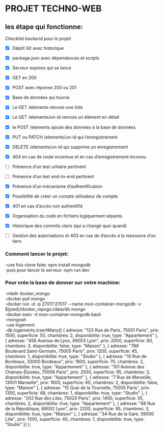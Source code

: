 # PROJET TECHNO-WEB

## les étape qui fonctionne:  
*Checklist backend pour le projet*   
- [X] Dépôt Git avec historique
- [X] package.json avec dépendances et scripts
- [X] Serveur express qui se lance
- [X] GET en 200
- [X] POST avec réponse 200 ou 201
- [X] Base de données qui tourne
- [X] Le GET /elements renvoie une liste
- [X] Le GET /elements/un-id renvoie un élément en détail
- [X] le POST /elements ajoute des données à la base de données
- [X] PUT ou PATCH /elements/un-id qui l’enregistrement
- [X] DELETE /elements/un-id qui supprime un enregistrement
- [X] 404 en cas de route inconnue et en cas d’enregistrement inconnu 
- [ ] Présence d’un test unitaire pertinent
- [ ] Présence d’un test end-to-end pertinent
- [X] Présence d’un mécanisme d’authentification
- [X] Possibilité de créer un compte utilisateur de compte
- [X] 401 en cas d’accès non authentifié
- [X] Organisation du code en fichiers logiquement séparés
- [X] Historique des commits clairs (qui a changé quoi quand)
- [ ] Gestion des autorisations et 403 en cas de d’accès à la ressource d’un tiers


### Comment lancer le projet:  

-une fois clone faite: npm install mongodb  
-puis pour lancer le serveur: npm run dev  


### Pour crée la base de donner sur votre machine: 

-mkdir docker_mongo  
-docker pull mongo  
-docker run -d -p 27017:27017 --name mon-container-mongodb -v $(pwd)/docker_mpngo:/data/db mongo  
-docker exec -it mon-container-mongodb bash  
-mongosh  
-use logement  
-db.logements.insertMany([ { adresse: "123 Rue de Paris, 75001 Paris", prix: 1500, superficie: 50, chambres: 2, disponibilite: true, type: "Appartement" }, { adresse: "456 Avenue de Lyon, 69003 Lyon", prix: 2000, superficie: 80, chambres: 3, disponibilite: false, type: "Maison" }, { adresse: "789 Boulevard Saint-Germain, 75005 Paris", prix: 1200, superficie: 45, chambres: 1, disponibilite: true, type: "Studio" }, { adresse: "10 Rue de Bordeaux, 33000 Bordeaux", prix: 1800, superficie: 70, chambres: 2, disponibilite: true, type: "Appartement" }, { adresse: "101 Avenue des Champs-Élysées, 75008 Paris", prix: 2500, superficie: 95, chambres: 3, disponibilite: true, type: "Appartement" }, { adresse: "7 Rue de Marseille, 13001 Marseille", prix: 1600, superficie: 60, chambres: 2, disponibilite: false, type: "Maison" }, { adresse: "15 Quai de la Tournelle, 75005 Paris", prix: 1350, superficie: 48, chambres: 1, disponibilite: true, type: "Studio" }, { adresse: "202 Rue des Lilas, 75020 Paris", prix: 1450, superficie: 55, chambres: 2, disponibilite: true, type: "Appartement" }, { adresse: "88 Rue de la République, 69002 Lyon", prix: 2200, superficie: 85, chambres: 3, disponibilite: true, type: "Maison" }, { adresse: "34 Rue de la Gare, 59000 Lille", prix: 1300, superficie: 40, chambres: 1, disponibilite: true, type: "Studio" }] );

